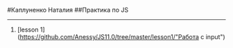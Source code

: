 #Каплуненко Наталия 
##Практика по JS

---------------------------

1. [lesson 1](https://github.com/Anessy/JS11.0/tree/master/lesson1/"Работа с input") 

